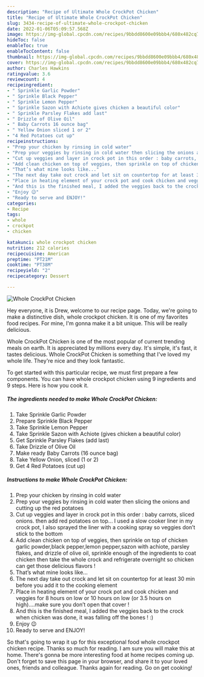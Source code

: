 ```yaml
---
description: "Recipe of Ultimate Whole CrockPot Chicken"
title: "Recipe of Ultimate Whole CrockPot Chicken"
slug: 3434-recipe-of-ultimate-whole-crockpot-chicken
date: 2022-01-06T05:09:57.568Z
image: https://img-global.cpcdn.com/recipes/9bbdd8600e09bbb4/680x482cq70/whole-crockpot-chicken-recipe-main-photo.jpg
hideToc: false
enableToc: true
enableTocContent: false
thumbnail: https://img-global.cpcdn.com/recipes/9bbdd8600e09bbb4/680x482cq70/whole-crockpot-chicken-recipe-main-photo.jpg
cover: https://img-global.cpcdn.com/recipes/9bbdd8600e09bbb4/680x482cq70/whole-crockpot-chicken-recipe-main-photo.jpg
author: Charles Hawkins
ratingvalue: 3.6
reviewcount: 4
recipeingredient:
- " Sprinkle Garlic Powder"
- " Sprinkle Black Pepper"
- " Sprinkle Lemon Pepper"
- " Sprinkle Sazon with Achiote gives chicken a beautiful color"
- " Sprinkle Parsley Flakes add last"
- " Drizzle of Olive Oil"
- " Baby Carrots 16 ounce bag"
- " Yellow Onion sliced 1 or 2"
- "4 Red Potatoes cut up"
recipeinstructions:
- "Prep your chicken by rinsing in cold water"
- "Prep your veggies by rinsing in cold water then slicing the onions and cutting up the red potatoes"
- "Cut up veggies and layer in crock pot in this order : baby carrots, sliced onions. then add red potatoes on top... I used a slow cooker liner in my crock pot, I also sprayed the liner with a cooking spray so veggies don’t stick to the bottom"
- "Add clean chicken on top of veggies, then sprinkle on top of chicken garlic powder,black pepper,lemon pepper,sazon with achiote, parsley flakes, and drizzle of olive oil, sprinkle enough of the ingredients to coat chicken then take the whole crock and refrigerate overnight so chicken can get those delicious flavors !"
- "That’s what mine looks like..."
- "The next day take out crock and let sit on countertop for at least 30 min before you add it to the cooking element"
- "Place in heating element of your crock pot and cook chicken and veggies for 8 hours on low or 10 hours on low (or 3.5 hours on high)....make sure you don’t open that cover !"
- "And this is the finished meal, I added the veggies back to the crock when chicken was done, it was falling off the bones ! :)"
- "Enjoy 😉"
- "Ready to serve and ENJOY!"
categories:
- Recipe
tags:
- whole
- crockpot
- chicken

katakunci: whole crockpot chicken 
nutrition: 212 calories
recipecuisine: American
preptime: "PT21M"
cooktime: "PT38M"
recipeyield: "2"
recipecategory: Dessert

---
```



![Whole CrockPot Chicken](https://img-global.cpcdn.com/recipes/9bbdd8600e09bbb4/680x482cq70/whole-crockpot-chicken-recipe-main-photo.jpg)

Hey everyone, it is Drew, welcome to our recipe page. Today, we're going to make a distinctive dish, whole crockpot chicken. It is one of my favorites food recipes. For mine, I'm gonna make it a bit unique. This will be really delicious.

Whole CrockPot Chicken is one of the most popular of current trending meals on earth. It is appreciated by millions every day. It's simple, it's fast, it tastes delicious. Whole CrockPot Chicken is something that I've loved my whole life. They're nice and they look fantastic.




To get started with this particular recipe, we must first prepare a few components. You can have whole crockpot chicken using 9 ingredients and 9 steps. Here is how you cook it.

<!--inarticleads1-->

##### The ingredients needed to make Whole CrockPot Chicken:

1. Take  Sprinkle Garlic Powder
1. Prepare  Sprinkle Black Pepper
1. Take  Sprinkle Lemon Pepper
1. Take  Sprinkle Sazon with Achiote (gives chicken a beautiful color)
1. Get  Sprinkle Parsley Flakes (add last)
1. Take  Drizzle of Olive Oil
1. Make ready  Baby Carrots (16 ounce bag)
1. Take  Yellow Onion, sliced (1 or 2)
1. Get 4 Red Potatoes (cut up)




<!--inarticleads2-->

##### Instructions to make Whole CrockPot Chicken:

1. Prep your chicken by rinsing in cold water
1. Prep your veggies by rinsing in cold water then slicing the onions and cutting up the red potatoes
1. Cut up veggies and layer in crock pot in this order : baby carrots, sliced onions. then add red potatoes on top... I used a slow cooker liner in my crock pot, I also sprayed the liner with a cooking spray so veggies don’t stick to the bottom
1. Add clean chicken on top of veggies, then sprinkle on top of chicken garlic powder,black pepper,lemon pepper,sazon with achiote, parsley flakes, and drizzle of olive oil, sprinkle enough of the ingredients to coat chicken then take the whole crock and refrigerate overnight so chicken can get those delicious flavors !
1. That’s what mine looks like...
1. The next day take out crock and let sit on countertop for at least 30 min before you add it to the cooking element
1. Place in heating element of your crock pot and cook chicken and veggies for 8 hours on low or 10 hours on low (or 3.5 hours on high)....make sure you don’t open that cover !
1. And this is the finished meal, I added the veggies back to the crock when chicken was done, it was falling off the bones ! :)
1. Enjoy 😉
1. Ready to serve and ENJOY!



So that's going to wrap it up for this exceptional food whole crockpot chicken recipe. Thanks so much for reading. I am sure you will make this at home. There's gonna be more interesting food at home recipes coming up. Don't forget to save this page in your browser, and share it to your loved ones, friends and colleague. Thanks again for reading. Go on get cooking!
